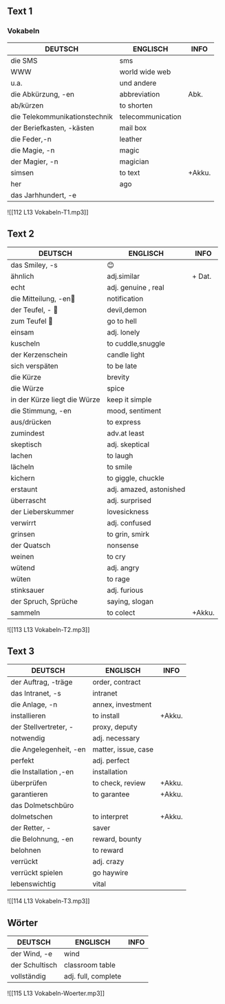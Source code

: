 ## Text 1

### Vokabeln

| DEUTSCH                       | ENGLISCH          | INFO   |
| ----------------------------- | ----------------- | ------ |
| die SMS                       | sms               |        |
| WWW                           | world wide web    |        |
| u.a.                          | und andere        |        |
| die Abkürzung, -en            | abbreviation      | Abk.   |
| ab/kürzen                     | to shorten        |        |
| die Telekommunikationstechnik | telecommunication |        |
| der Beriefkasten, -kästen     | mail box          |        |
| die Feder,-n                  | leather           |        |
| die Magie, -n                 | magic             |        |
| der Magier, -n                | magician          |        |
| simsen                        | to text           | +Akku. |
| her                           | ago               |        |
| das Jarhhundert, -e           |                   |        |

![[112 L13 Vokabeln-T1.mp3]]


## Text 2

| DEUTSCH                      | ENGLISCH                | INFO   |
| ---------------------------- | ----------------------- | ------ |
| das Smiley, -s               | 😊                      |        |
| ähnlich                      | adj.similar             | + Dat. |
| echt                         | adj. genuine , real     |        |
| die Mitteilung, -en📢        | notification            |        |
| der Teufel, - 👿             | devil,demon             |        |
| zum Teufel 👿                | go to hell              |        |
| einsam                       | adj. lonely             |        |
| kuscheln                     | to cuddle,snuggle       |        |
| der Kerzenschein             | candle light            |        |
| sich verspäten               | to be late              |        |
| die Kürze                    | brevity                 |        |
| die Würze                    | spice                   |        |
| in der Kürze liegt die Würze | keep it simple          |        |
| die Stimmung, -en            | mood, sentiment         |        |
| aus/drücken                  | to express              |        |
| zumindest                    | adv.at least            |        |
| skeptisch                    | adj. skeptical          |        |
| lachen                       | to laugh                |        |
| lächeln                      | to smile                |        |
| kichern                      | to giggle, chuckle      |        |
| erstaunt                     | adj. amazed, astonished |        |
| überrascht                   | adj. surprised          |        |
| der Lieberskummer            | lovesickness            |        |
| verwirrt                     | adj. confused           |        |
| grinsen                      | to grin, smirk          |        |
| der Quatsch                  | nonsense                |        |
| weinen                       | to cry                  |        |
| wütend                       | adj. angry              |        |
| wüten                        | to rage                 |        |
| stinksauer                   | adj. furious            |        |
| der Spruch, Sprüche          | saying, slogan          |        |
| sammeln                      | to colect               | +Akku. |

![[113 L13 Vokabeln-T2.mp3]]


## Text 3

| DEUTSCH                | ENGLISCH            | INFO   |
| ---------------------- | ------------------- | ------ |
| der Auftrag, -träge    | order, contract     |        |
| das Intranet, -s       | intranet            |        |
| die Anlage, -n         | annex, investment   |        |
| installieren           | to install          | +Akku. |
| der Stellvertreter, -  | proxy, deputy       |        |
| notwendig              | adj. necessary      |        |
| die Angelegenheit, -en | matter, issue, case |        |
| perfekt                | adj. perfect        |        |
| die Installation ,-en  | installation        |        |
| überprüfen             | to check, review    | +Akku. |
| garantieren            | to garantee         | +Akku. |
| das Dolmetschbüro      |                     |        |
| dolmetschen            | to interpret        | +Akku. |
| der Retter, -          | saver               |        |
| die Belohnung, -en     | reward, bounty      |        |
| belohnen               | to reward           |        |
| verrückt               | adj. crazy          |        |
| verrückt spielen       | go haywire          |        |
| lebenswichtig          | vital               |        |


![[114 L13 Vokabeln-T3.mp3]]


## Wörter

| DEUTSCH        | ENGLISCH            | INFO |
| -------------- | ------------------- | ---- |
| der Wind, -e   | wind                |      |
| der Schultisch | classroom table     |      |
| vollständig    | adj. full, complete |      |



![[115 L13 Vokabeln-Woerter.mp3]]